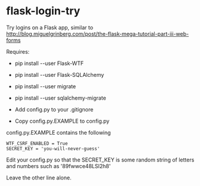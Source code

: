 # flask-login-try
Try logins on a Flask app, similar to http://blog.miguelgrinberg.com/post/the-flask-mega-tutorial-part-iii-web-forms

Requires: 
* pip install --user Flask-WTF
* pip install --user Flask-SQLAlchemy
* pip install --user migrate
* pip install --user sqlalchemy-migrate



* Add config.py to your .gitignore
* Copy config.py.EXAMPLE to config.py

config.py.EXAMPLE contains the following
```
WTF_CSRF_ENABLED = True
SECRET_KEY = 'you-will-never-guess'
```

Edit your config.py so that the SECRET_KEY is some random string of letters and numbers such as '89fwwce48LSI2h8'

Leave the other line alone.
